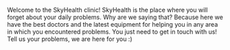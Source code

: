Welcome to the SkyHealth clinic! 
SkyHealth is the place where you will forget about your daily problems. 
Why are we saying that? Because here we have the best doctors and the latest equipment for helping you in any area in which you encountered problems. 
You just need to get in touch with us!
Tell us your problems, we are here for you :)
